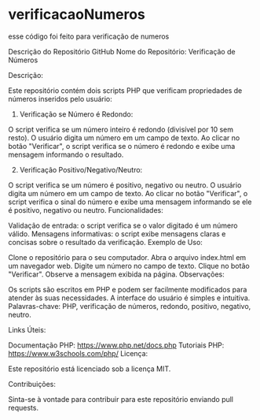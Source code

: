# verificacaoNumeros
esse código foi feito para verificação de numeros




Descrição do Repositório GitHub
Nome do Repositório: Verificação de Números

Descrição:

Este repositório contém dois scripts PHP que verificam propriedades de números inseridos pelo usuário:

1. Verificação se Número é Redondo:

O script verifica se um número inteiro é redondo (divisível por 10 sem resto).
O usuário digita um número em um campo de texto.
Ao clicar no botão "Verificar", o script verifica se o número é redondo e exibe uma mensagem informando o resultado.

2. Verificação Positivo/Negativo/Neutro:

O script verifica se um número é positivo, negativo ou neutro.
O usuário digita um número em um campo de texto.
Ao clicar no botão "Verificar", o script verifica o sinal do número e exibe uma mensagem informando se ele é positivo, negativo ou neutro.
Funcionalidades:

Validação de entrada: o script verifica se o valor digitado é um número válido.
Mensagens informativas: o script exibe mensagens claras e concisas sobre o resultado da verificação.
Exemplo de Uso:

Clone o repositório para o seu computador.
Abra o arquivo index.html em um navegador web.
Digite um número no campo de texto.
Clique no botão "Verificar".
Observe a mensagem exibida na página.
Observações:

Os scripts são escritos em PHP e podem ser facilmente modificados para atender às suas necessidades.
A interface do usuário é simples e intuitiva.
Palavras-chave: PHP, verificação de números, redondo, positivo, negativo, neutro.

Links Úteis:

Documentação PHP: https://www.php.net/docs.php
Tutoriais PHP: https://www.w3schools.com/php/
Licença:

Este repositório está licenciado sob a licença MIT.

Contribuições:

Sinta-se à vontade para contribuir para este repositório enviando pull requests.
